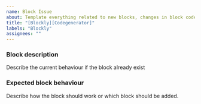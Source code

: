 ```yaml
---
name: Block Issue
about: Template everything related to new blocks, changes in block code etc.
title: "[Blockly][Codegenerator]"
labels: "Blockly"
assignees: ""
---
```


### Block description

Describe the current behaviour if the block already exist

### Expected block behaviour

Describe how the block should work or which block should be added.
